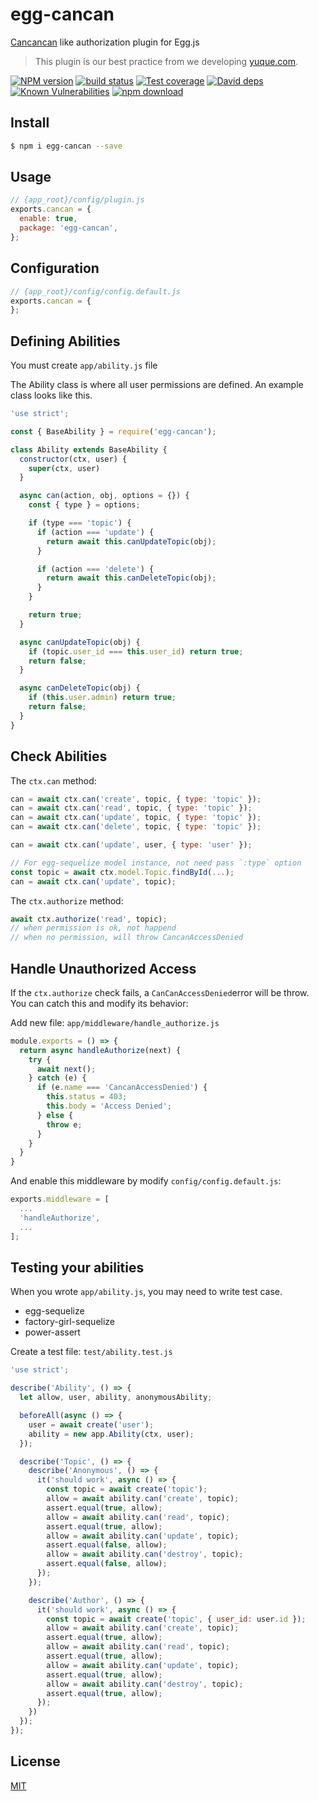 # egg-cancan

[Cancancan](https://github.com/CanCanCommunity/cancancan) like authorization plugin for Egg.js

> This plugin is our best practice from we developing [yuque.com](https://yuque.com).

[![NPM version][npm-image]][npm-url]
[![build status][travis-image]][travis-url]
[![Test coverage][codecov-image]][codecov-url]
[![David deps][david-image]][david-url]
[![Known Vulnerabilities][snyk-image]][snyk-url]
[![npm download][download-image]][download-url]

[npm-image]: https://img.shields.io/npm/v/egg-cancan.svg
[npm-url]: https://npmjs.org/package/egg-cancan
[travis-image]: https://img.shields.io/travis/eggjs/egg-cancan.svg
[travis-url]: https://travis-ci.org/eggjs/egg-cancan
[codecov-image]: https://img.shields.io/codecov/c/github/eggjs/egg-cancan.svg
[codecov-url]: https://codecov.io/github/eggjs/egg-cancan?branch=master
[david-image]: https://img.shields.io/david/eggjs/egg-cancan.svg
[david-url]: https://david-dm.org/eggjs/egg-cancan
[snyk-image]: https://snyk.io/test/npm/egg-cancan/badge.svg
[snyk-url]: https://snyk.io/test/npm/egg-cancan
[download-image]: https://img.shields.io/npm/dm/egg-cancan.svg
[download-url]: https://npmjs.org/package/egg-cancan

<!--
Description here.
-->

## Install

```bash
$ npm i egg-cancan --save
```

## Usage

```js
// {app_root}/config/plugin.js
exports.cancan = {
  enable: true,
  package: 'egg-cancan',
};
```

## Configuration

```js
// {app_root}/config/config.default.js
exports.cancan = {
};
```

## Defining Abilities

You must create `app/ability.js` file

The Ability class is where all user permissions are defined. An example class looks like this.

```js
'use strict';

const { BaseAbility } = require('egg-cancan');

class Ability extends BaseAbility {
  constructor(ctx, user) {
    super(ctx, user)
  }

  async can(action, obj, options = {}) {
    const { type } = options;

    if (type === 'topic') {
      if (action === 'update') {
        return await this.canUpdateTopic(obj);
      }

      if (action === 'delete') {
        return await this.canDeleteTopic(obj);
      }
    }

    return true;
  }

  async canUpdateTopic(obj) {
    if (topic.user_id === this.user_id) return true;
    return false;
  }

  async canDeleteTopic(obj) {
    if (this.user.admin) return true;
    return false;
  }
}
```

## Check Abilities

The `ctx.can` method:

```js
can = await ctx.can('create', topic, { type: 'topic' });
can = await ctx.can('read', topic, { type: 'topic' });
can = await ctx.can('update', topic, { type: 'topic' });
can = await ctx.can('delete', topic, { type: 'topic' });

can = await ctx.can('update', user, { type: 'user' });

// For egg-sequelize model instance, not need pass `:type` option
const topic = await ctx.model.Topic.findById(...);
can = await ctx.can('update', topic);
```

The `ctx.authorize` method:

```js
await ctx.authorize('read', topic);
// when permission is ok, not happend
// when no permission, will throw CancanAccessDenied
```

## Handle Unauthorized Access

If the `ctx.authorize` check fails, a `CanCanAccessDenied`error will be throw. You can catch this and modify its behavior:

Add new file: `app/middleware/handle_authorize.js`

```js
module.exports = () => {
  return async handleAuthorize(next) {
    try {
      await next();
    } catch (e) {
      if (e.name === 'CancanAccessDenied') {
        this.status = 403;
        this.body = 'Access Denied';
      } else {
        throw e;
      }
    }
  }
}
```

And enable this middleware by modify `config/config.default.js`:

```js
exports.middleware = [
  ...
  'handleAuthorize',
  ...
];
```

## Testing your abilities

When you wrote `app/ability.js`, you may need to write test case.

- egg-sequelize
- factory-girl-sequelize
- power-assert

Create a test file: `test/ability.test.js`

```js
'use strict';

describe('Ability', () => {
  let allow, user, ability, anonymousAbility;

  beforeAll(async () => {
    user = await create('user');
    ability = new app.Ability(ctx, user);
  });

  describe('Topic', () => {
    describe('Anonymous', () => {
      it('should work', async () => {
        const topic = await create('topic');
        allow = await ability.can('create', topic);
        assert.equal(true, allow);
        allow = await ability.can('read', topic);
        assert.equal(true, allow);
        allow = await ability.can('update', topic);
        assert.equal(false, allow);
        allow = await ability.can('destroy', topic);
        assert.equal(false, allow);
      });
    });

    describe('Author', () => {
      it('should work', async () => {
        const topic = await create('topic', { user_id: user.id });
        allow = await ability.can('create', topic);
        assert.equal(true, allow);
        allow = await ability.can('read', topic);
        assert.equal(true, allow);
        allow = await ability.can('update', topic);
        assert.equal(true, allow);
        allow = await ability.can('destroy', topic);
        assert.equal(true, allow);
      });
    })
  });
});
```

## License

[MIT](LICENSE)
